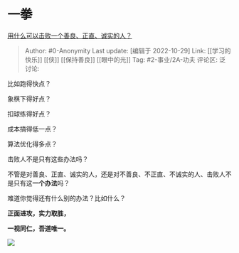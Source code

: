 # 一拳
[用什么可以击败一个善良、正直、诚实的人？](https://www.zhihu.com/question/547438612/answer/2734917738)

> Author: #0-Anonymity
> Last update: [编辑于 2022-10-29]
> Link: [[学习的快乐]] [[侠]] [[保持善良]] [[眼中的光]]
> Tag: #2-事业/2A-功夫
> 评论区:
> 泛讨论:

比如跑得快点？

象棋下得好点？

扣球练得好点？

成本搞得低一点？

算法优化得多点？

击败人不是只有这些办法吗？

不管是对善良、正直、诚实的人，还是对不善良、不正直、不诚实的人、击败人不是只有这**一个办法**吗？

难道你觉得还有什么别的办法？比如什么？

**正面进攻，实力取胜，**

**一视同仁，吾道唯一。**

![](https://pic1.zhimg.com/50/v2-05a955d2b15522a176535db5f9fe2bc3_720w.jpg?source=1940ef5c)
